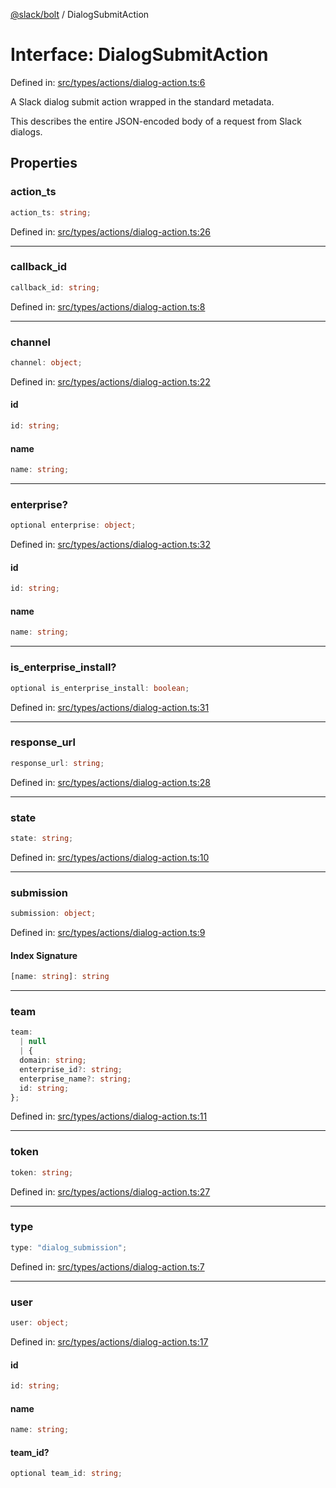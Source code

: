 [@slack/bolt](../index.md) / DialogSubmitAction

# Interface: DialogSubmitAction

Defined in: [src/types/actions/dialog-action.ts:6](https://github.com/slackapi/bolt-js/blob/main/src/types/actions/dialog-action.ts#L6)

A Slack dialog submit action wrapped in the standard metadata.

This describes the entire JSON-encoded body of a request from Slack dialogs.

## Properties

### action\_ts

```ts
action_ts: string;
```

Defined in: [src/types/actions/dialog-action.ts:26](https://github.com/slackapi/bolt-js/blob/main/src/types/actions/dialog-action.ts#L26)

***

### callback\_id

```ts
callback_id: string;
```

Defined in: [src/types/actions/dialog-action.ts:8](https://github.com/slackapi/bolt-js/blob/main/src/types/actions/dialog-action.ts#L8)

***

### channel

```ts
channel: object;
```

Defined in: [src/types/actions/dialog-action.ts:22](https://github.com/slackapi/bolt-js/blob/main/src/types/actions/dialog-action.ts#L22)

#### id

```ts
id: string;
```

#### name

```ts
name: string;
```

***

### enterprise?

```ts
optional enterprise: object;
```

Defined in: [src/types/actions/dialog-action.ts:32](https://github.com/slackapi/bolt-js/blob/main/src/types/actions/dialog-action.ts#L32)

#### id

```ts
id: string;
```

#### name

```ts
name: string;
```

***

### is\_enterprise\_install?

```ts
optional is_enterprise_install: boolean;
```

Defined in: [src/types/actions/dialog-action.ts:31](https://github.com/slackapi/bolt-js/blob/main/src/types/actions/dialog-action.ts#L31)

***

### response\_url

```ts
response_url: string;
```

Defined in: [src/types/actions/dialog-action.ts:28](https://github.com/slackapi/bolt-js/blob/main/src/types/actions/dialog-action.ts#L28)

***

### state

```ts
state: string;
```

Defined in: [src/types/actions/dialog-action.ts:10](https://github.com/slackapi/bolt-js/blob/main/src/types/actions/dialog-action.ts#L10)

***

### submission

```ts
submission: object;
```

Defined in: [src/types/actions/dialog-action.ts:9](https://github.com/slackapi/bolt-js/blob/main/src/types/actions/dialog-action.ts#L9)

#### Index Signature

```ts
[name: string]: string
```

***

### team

```ts
team: 
  | null
  | {
  domain: string;
  enterprise_id?: string;
  enterprise_name?: string;
  id: string;
};
```

Defined in: [src/types/actions/dialog-action.ts:11](https://github.com/slackapi/bolt-js/blob/main/src/types/actions/dialog-action.ts#L11)

***

### token

```ts
token: string;
```

Defined in: [src/types/actions/dialog-action.ts:27](https://github.com/slackapi/bolt-js/blob/main/src/types/actions/dialog-action.ts#L27)

***

### type

```ts
type: "dialog_submission";
```

Defined in: [src/types/actions/dialog-action.ts:7](https://github.com/slackapi/bolt-js/blob/main/src/types/actions/dialog-action.ts#L7)

***

### user

```ts
user: object;
```

Defined in: [src/types/actions/dialog-action.ts:17](https://github.com/slackapi/bolt-js/blob/main/src/types/actions/dialog-action.ts#L17)

#### id

```ts
id: string;
```

#### name

```ts
name: string;
```

#### team\_id?

```ts
optional team_id: string;
```
